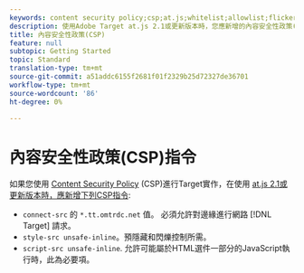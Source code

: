 ```yaml
---
keywords: content security policy;csp;at.js;whitelist;allowlist;flicker;pre-hide;pre-hiding;prehiding
description: 使用Adobe Target at.js 2.1或更新版本時，您應新增的內容安全性政策(CSP)指令相關資訊。
title: 內容安全性政策(CSP)
feature: null
subtopic: Getting Started
topic: Standard
translation-type: tm+mt
source-git-commit: a51addc6155f2681f01f2329b25d72327de36701
workflow-type: tm+mt
source-wordcount: '86'
ht-degree: 0%

---
```



# 內容安全性政策(CSP)指令

如果您使用 [Content Security Policy](https://en.wikipedia.org/wiki/Content_Security_Policy) (CSP)進行Target實作，在使用 [at.js 2.1或更新版本時，應新增下列CSP指令](/help/c-implementing-target/c-implementing-target-for-client-side-web/target-atjs-versions.md):

* `connect-src` 的 `*.tt.omtrdc.net` 值。 必須允許對邊緣進行網路 [!DNL Target] 請求。
* `style-src unsafe-inline`。預隱藏和閃爍控制所需。
* `script-src unsafe-inline`.  允許可能屬於HTML選件一部分的JavaScript執行時，此為必要項。
